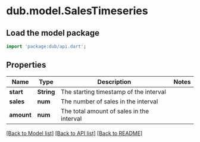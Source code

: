 # dub.model.SalesTimeseries

## Load the model package
```dart
import 'package:dub/api.dart';
```

## Properties
Name | Type | Description | Notes
------------ | ------------- | ------------- | -------------
**start** | **String** | The starting timestamp of the interval | 
**sales** | **num** | The number of sales in the interval | 
**amount** | **num** | The total amount of sales in the interval | 

[[Back to Model list]](../README.md#documentation-for-models) [[Back to API list]](../README.md#documentation-for-api-endpoints) [[Back to README]](../README.md)



